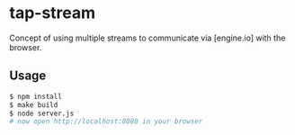 # tap-stream

Concept of using multiple streams to communicate via [engine.io] with the browser. 

## Usage

```bash
$ npm install
$ make build
$ node server.js
# now open http://localhost:8080 in your browser
```
